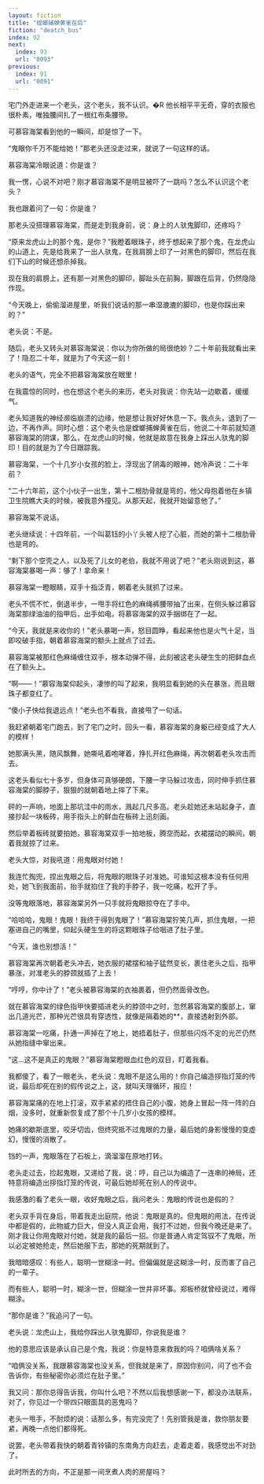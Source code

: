 ```yaml
---
layout: fiction
title: "螳螂捕蝉黄雀在后"
fiction: "deatch_bus"
index: 92
next:
  index: 93
  url: "0093"
previous:
  index: 91
  url: "0091"
---
```

宅门外走进来一个老头，这个老头，我不认识。�R 他长相平平无奇，穿的衣服也很朴素，唯独腰间扎了一根红布条腰带。

可慕容海棠看到他的一瞬间，却是惊了一下。

“鬼眼你千万不能给她！”那老头还没走过来，就说了一句这样的话。

慕容海棠冷眼说道：你是谁？

我一愣，心说不对吧？刚才慕容海棠不是明显被吓了一跳吗？怎么不认识这个老头？

我也跟着问了一句：你是谁？

那老头没搭理慕容海棠，而是走到我身前，说：身上的人驮鬼脚印，还疼吗？

“原来龙虎山上的那个鬼，是你？”我瞪着眼珠子，终于想起来了那个鬼，在龙虎山的山道上，先是给我来了一出人驮鬼，在我肩膀上印了一对黑色的脚印，然后在我们下山的时候还想杀掉我。

现在我的肩膀上，还有那一对黑色的脚印，脚趾头在前胸，脚跟在后背，仍然隐隐作现。

“今天晚上，偷偷溜进屋里，听我们说话的那一串湿漉漉的脚印，也是你踩出来的？”

老头说：不是。

随后，老头又转头对慕容海棠说：你以为你所做的局很绝妙？二十年前我就看出来了！隐忍二十年，就是为了今天这一刻！

老头的语气，完全不把慕容海棠放在眼里！

在我震惊的同时，也在想这个老头的来历，老头对我说：你先站一边歇着，缓缓气。

老头知道我的神经濒临崩溃的边缘，他是想让我好好休息一下。我点头，退到了一边，不再作声。同时心想：这个老头也是螳螂捕蝉黄雀在后，他说二十年前就知道慕容海棠的阴谋，那么，在龙虎山的时候，他就是故意在我身上踩出人驮鬼的脚印！目的就是为了今日跟踪我。

慕容海棠，一个十几岁小女孩的脸上，浮现出了阴毒的眼神，她冷声说：二十年前？

“二十六年前，这个小伙子一出生，第十二根肋骨就是弯的，他父母抱着他在乡镇卫生院瞧大夫的时候，被我意外撞见。从那天起，我就开始留意他了。”

慕容海棠不说话。

老头继续说：十四年前，一个叫葛钰的小丫头被人挖了心脏，而她的第十二根肋骨也是弯的。

“剩下那个空壳之人，以及死了儿女的老伯，我就不用说了吧？”老头刚说到这，慕容海棠暴喝一声：够了！拿命来！

慕容海棠一瞪眼睛，双手十指泛青，朝着老头就抓了过来。

老头不慌不忙，倒退半步，一甩手将红色的麻绳裤腰带抽了出来，在侧头躲过慕容海棠那绿油油的指甲后，出手如电，将慕容海棠的双手捆绑在了一起。

“今天，我就是来收你的！”老头暴喝一声，怒目圆睁，看起来他也是火气十足，当即咬破手指，朝着慕容海棠的额头上就点了过去。

慕容海棠被那红色麻绳缠住双手，根本动弹不得，此刻被这老头硬生生的把鲜血点在了额头上。

“啊――！”慕容海棠仰起头，凄惨的叫了起来，我明显看到她的头在暴涨，而且眼珠子都变红了。

“傻小子快给我退远点！”老头也不看我，直接甩了一句话。

我赶紧朝着宅门跑去，到了宅门之时，回头一看，慕容海棠的身躯已经变成了大人的模样！

她那满头黑，随风飘舞，她嘶吼着咆哮着，挣扎开红色麻绳，再次朝着老头攻击而去。

这老头看似七十多岁，但身体可真够硬朗，下腰一字马躲过攻击，同时伸手抓住慕容海棠的脚脖子，狠狠的就朝着地上摔了下来。

砰的一声响，地面上那坑洼中的雨水，溅起几尺多高。老头趁她还未站起身子，直接抄起一块板砖，用手指头上的鲜血在板砖上迅刻画。

然后举着板砖就要拍她，慕容海棠双手一拍地板，腾空而起，衣裙摆动的瞬间，朝着我就掠了过来。

老头大惊，对我吼道：用鬼眼对付她！

我连忙掏兜，捏出鬼眼之后，将鬼眼的眼珠子对准她。可谁知这根本没有任何用处，她飞到我面前，抬手就掐住了我的手脖子，我一吃痛，松开了手。

没等鬼眼落地，慕容海棠另外一只手就将鬼眼掠夺在了手中。

“哈哈哈，鬼眼！鬼眼！我终于得到鬼眼了！”慕容海棠狞笑几声，抓住鬼眼，一把塞进自己的嘴里，仰起头硬生生的将这颗眼珠子给咽进了肚子里。

“今天，谁也别想活！”

慕容海棠再次朝着老头冲去，她衣服的裙摆和袖子猛然变长，裹住老头之后，指甲暴涨，对准老头的脖颈就插了上去！

“哼哼，你中计了！”老头被慕容海棠的衣袖裹着，但仍然面骨改色。

就在慕容海棠的绿色指甲快要插进老头的脖颈中之时，忽然慕容海棠的腹部上，窜出几道光芒，那种光芒很具有穿透性，就像是隔着她的**，直接透射到外部。

慕容海棠一吃痛，扑通一声掉在了地上，她捂着肚子，但那些闪烁不定的光芒仍然从她指缝中窜出来。

“这...这不是真正的鬼眼？”慕容海棠瞪眼血红色的双目，盯着我看。

我都傻了，看了一眼老头，老头说：鬼眼不是这么用的！你自己编造拶指灯笼的传说，最后却死在别的假传说之上，这，就叫天理循环，报应！

慕容海棠痛的在地上打滚，双手紧紧的捂住自己的小腹，她身上冒起一阵一阵的白烟，没多时，就重新恢复成了那个十几岁小女孩的模样。

她痛的歇斯底里，咬牙切齿，但终究抵不过鬼眼的力量，最后她的身影慢慢的变虚幻，慢慢的消散了。

铛的一声，鬼眼落在了石板上，滴溜溜在原地打转。

老头走过去，捡起鬼眼，又递给了我，说：哼，自己以为编造了一连串的神局，还特意将编造出拶指灯笼的传说，可最后她却死在别人的传说中。

我感激的看了老头一眼，收好鬼眼之后，我问老头：鬼眼的传说也是假的？

老头双手背在身后，带着我走出庭院，他说：鬼眼是真的。但鬼眼的用法，在传说中都是假的，此物威力巨大，但没人真正会用，我打不过她，但我今晚还是来了。刚才我让你用鬼眼对付她，就是我的最后一招。你是普通人肯定驾驭不了鬼眼，所以必定被她抢走，然后她服下去，那她的死期就到了。

我暗暗感叹：有些人，聪明一世糊涂一时。但偏偏就是这糊涂一时，反而害了自己的一辈子。

而有些人，聪明一时，糊涂一世，但糊涂一世并非坏事。郑板桥就曾经说过，难得糊涂。

“那你是谁？”我追问了一句。

老头说：龙虎山上，我给你踩出人驮鬼脚印，你说我是谁？

他的意思应该是承认自己是个鬼，我说：你是特意来救我的吗？咱俩啥关系？

“咱俩没关系，我跟慕容海棠也没关系，但我就是来了，原因你别问，问了也不会告诉你，有些秘密你必须烂在肚子里。”

我又问：那你总得告诉我，你叫什么吧？不然以后我想感谢一下，都没办法联系，对了，你见过一个带四只眼面具的恶鬼吗？

老头一甩手，不耐烦的说：话那么多，有完没完了！先别管我是谁，救你朋友要紧，再晚一点他们都得死。

说罢，老头带着我快的朝着青铃镇的东南角方向赶去，走着走着，我感觉出不对劲了。

此时所去的方向，不正是那一间烹煮人肉的房屋吗？